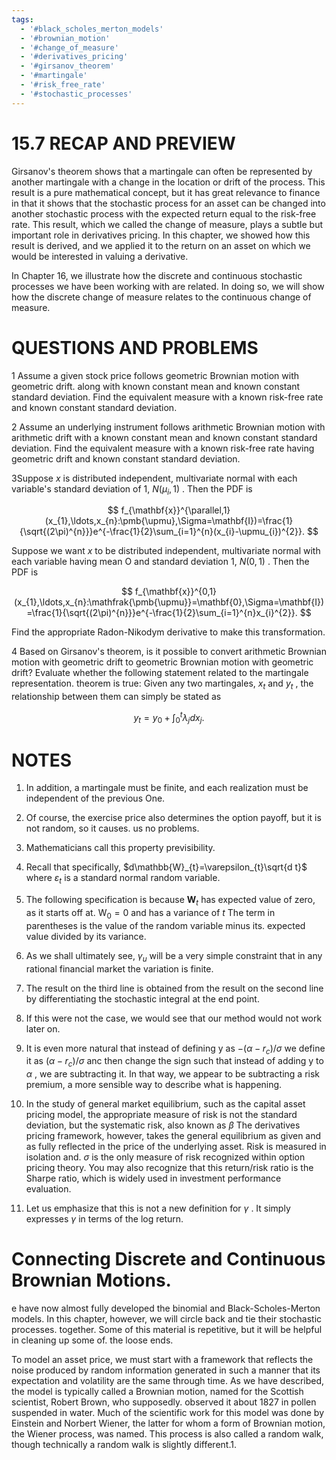 ```yaml
---
tags:
  - '#black_scholes_merton_models'
  - '#brownian_motion'
  - '#change_of_measure'
  - '#derivatives_pricing'
  - '#girsanov_theorem'
  - '#martingale'
  - '#risk_free_rate'
  - '#stochastic_processes'
---
```

# 15.7 RECAP AND PREVIEW

Girsanov's theorem shows that a martingale can often be represented by another martingale with a change in the location or drift of the process. This result is a pure mathematical concept, but it has great relevance to finance in that it shows that the stochastic process for an asset can be changed into another stochastic process with the expected return equal to the risk-free rate. This result, which we called the change of measure, plays a subtle but important role in derivatives pricing. In this chapter, we showed how this result is derived, and we applied it to the return on an asset on which we would be interested in valuing a derivative.

In Chapter 16, we illustrate how the discrete and continuous stochastic processes we have been working with are related. In doing so, we will show how the discrete change of measure relates to the continuous change of measure.

# QUESTIONS AND PROBLEMS

1 Assume a given stock price follows geometric Brownian motion with geometric drift. along with known constant mean and known constant standard deviation. Find the equivalent measure with a known risk-free rate and known constant standard deviation.

2 Assume an underlying instrument follows arithmetic Brownian motion with arithmetic drift with a known constant mean and known constant standard deviation. Find the equivalent measure with a known risk-free rate having geometric drift and known constant standard deviation.

3Suppose $x$ is distributed independent, multivariate normal with each variable's standard deviation of 1, $N(\mu_{i},1)$ . Then the PDF is

$$
f_{\mathbf{x}}^{\parallel,1}(x_{1},\ldots,x_{n}:\pmb{\upmu},\Sigma=\mathbf{I})=\frac{1}{\sqrt{(2\pi)^{n}}}e^{-\frac{1}{2}\sum_{i=1}^{n}(x_{i}-\upmu_{i})^{2}}.
$$

Suppose we want $x$ to be distributed independent, multivariate normal with each variable having mean O and standard deviation 1, $N(0,1)$ . Then the PDF is

$$
f_{\mathbf{x}}^{0,1}(x_{1},\ldots,x_{n}:\mathfrak{\pmb{\upmu}}=\mathbf{0},\Sigma=\mathbf{I})=\frac{1}{\sqrt{(2\pi)^{n}}}e^{-\frac{1}{2}\sum_{i=1}^{n}x_{i}^{2}}.
$$

Find the appropriate Radon-Nikodym derivative to make this transformation.

4  Based on Girsanov's theorem, is it possible to convert arithmetic Brownian motion with geometric drift to geometric Brownian motion with geometric drift? Evaluate whether the following statement related to the martingale representation. theorem is true: Given any two martingales, $x_{t}$ and $y_{t}$ , the relationship between them can simply be stated as

$$
y_{t}=y_{0}+\int_{0}^{t}\lambda_{j}d x_{j}.
$$

# NOTES

1. In addition, a martingale must be finite, and each realization must be independent of the previous One.

2. Of course, the exercise price also determines the option payoff, but it is not random, so it causes. us no problems.
3. Mathematicians call this property previsibility.
4. Recall that specifically, $d\mathbb{W}_{t}=\varepsilon_{t}\sqrt{d t}$ where $\varepsilon_{t}$ is a standard normal random variable.
5. The following specification is because $\mathbf{\boldsymbol{W}}_{t}$ has expected value of zero, as it starts off at. $\mathrm{W}_{0}=0$ and has a variance of $t$ The term in parentheses is the value of the random variable minus its. expected value divided by its variance.
6. As we shall ultimately see, $\gamma_{u}$ will be a very simple constraint that in any rational financial market the variation is finite.
7. The result on the third line is obtained from the result on the second line by differentiating the stochastic integral at the end point.
8. If this were not the case, we would see that our method would not work later on.
9. It is even more natural that instead of defining y as $-(\alpha-r_{c})/\sigma$ we define it as $(\alpha-r_{c})/\sigma$ anc then change the sign such that instead of adding y to $\alpha$ , we are subtracting it. In that way, we appear to be subtracting a risk premium, a more sensible way to describe what is happening.
10. In the study of general market equilibrium, such as the capital asset pricing model, the appropriate measure of risk is not the standard deviation, but the systematic risk, also known as $\beta$ The derivatives pricing framework, however, takes the general equilibrium as given and as fully reflected in the price of the underlying asset. Risk is measured in isolation and. $\sigma$ is the only measure of risk recognized within option pricing theory. You may also recognize that this return/risk ratio is the Sharpe ratio, which is widely used in investment performance evaluation.
11. Let us emphasize that this is not a new definition for $\gamma$ . It simply expresses $\gamma$ in terms of the log return.

# Connecting Discrete and Continuous Brownian Motions.

e have now almost fully developed the binomial and Black-Scholes-Merton models. In this chapter, however, we will circle back and tie their stochastic processes. together. Some of this material is repetitive, but it will be helpful in cleaning up some of. the loose ends.

To model an asset price, we must start with a framework that reflects the noise produced by random information generated in such a manner that its expectation and volatility are the same through time. As we have described, the model is typically called a Brownian motion, named for the Scottish scientist, Robert Brown, who supposedly. observed it about 1827 in pollen suspended in water. Much of the scientific work for this model was done by Einstein and Norbert Wiener, the latter for whom a form of Brownian motion, the Wiener process, was named. This process is also called a random walk, though technically a random walk is slightly different.1.
